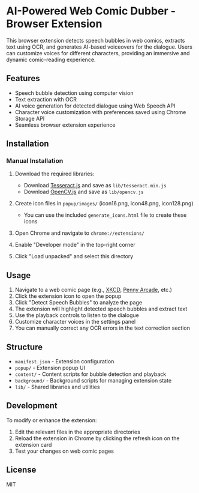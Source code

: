 # AI-Powered Web Comic Dubber - Browser Extension

This browser extension detects speech bubbles in web comics, extracts text using OCR, and generates AI-based voiceovers for the dialogue. Users can customize voices for different characters, providing an immersive and dynamic comic-reading experience.

## Features

-   Speech bubble detection using computer vision
-   Text extraction with OCR
-   AI voice generation for detected dialogue using Web Speech API
-   Character voice customization with preferences saved using Chrome Storage API
-   Seamless browser extension experience

## Installation

### Manual Installation

1. Download the required libraries:

    - Download [Tesseract.js](https://github.com/naptha/tesseract.js/tree/master/dist) and save as `lib/tesseract.min.js`
    - Download [OpenCV.js](https://docs.opencv.org/3.4.0/opencv.js) and save as `lib/opencv.js`

2. Create icon files in `popup/images/` (icon16.png, icon48.png, icon128.png)

    - You can use the included `generate_icons.html` file to create these icons

3. Open Chrome and navigate to `chrome://extensions/`

4. Enable "Developer mode" in the top-right corner

5. Click "Load unpacked" and select this directory

## Usage

1. Navigate to a web comic page (e.g., [XKCD](https://xkcd.com/), [Penny Arcade](https://www.penny-arcade.com/), etc.)
2. Click the extension icon to open the popup
3. Click "Detect Speech Bubbles" to analyze the page
4. The extension will highlight detected speech bubbles and extract text
5. Use the playback controls to listen to the dialogue
6. Customize character voices in the settings panel
7. You can manually correct any OCR errors in the text correction section

## Structure

-   `manifest.json` - Extension configuration
-   `popup/` - Extension popup UI
-   `content/` - Content scripts for bubble detection and playback
-   `background/` - Background scripts for managing extension state
-   `lib/` - Shared libraries and utilities

## Development

To modify or enhance the extension:

1. Edit the relevant files in the appropriate directories
2. Reload the extension in Chrome by clicking the refresh icon on the extension card
3. Test your changes on web comic pages

## License

MIT
